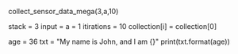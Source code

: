 collect_sensor_data_mega(3,a,10)

stack = 3
input = a = 1
itirations = 10
collection[i] = collection[0]

age = 36
txt = "My name is John, and I am {}"
print(txt.format(age))